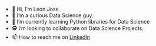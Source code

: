 - 👋 Hi, I’m Leon Jose
- 👀 I’m a curious Data Science guy.
- 🌱 I’m currently learning Python libraries for Data Science
- 🕵 I’m looking to collaborate on Data Science Projects.
- 📫 How to reach me on [LinkedIn](https://www.linkedin.com/in/ileonjose)

<!---
no37no37/no37no37 is a ✨ special ✨ repository because its `README.md` (this file) appears on your GitHub profile.
You can click the Preview link to take a look at your changes.
--->
